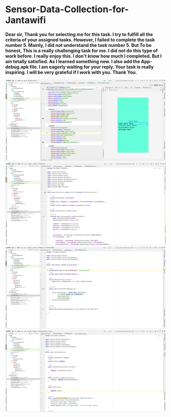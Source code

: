 # Sensor-Data-Collection-for-Jantawifi
<p><b>Dear sir, Thank you for selecting me for this task. I try to fulfill all the criteria of your assigned tasks. However, I failed to complete the task number 5. Mainly, I did not understand the task number 5. But To be honest, This is a really challenging task for me. I did not do this type of work before. I really enjoy this. I don't know how much I completed. But I am totally satisfied. As I learned something new. I also add the App-debug.apk file. I am eagerly waiting for your reply. Your task is really inspiring. I will be very grateful if I work with you. Thank You.</b></p>
<img src ="C1.PNG">
<img src ="C2.PNG">
<img src ="C3.PNG">
<img src ="C4.PNG">

